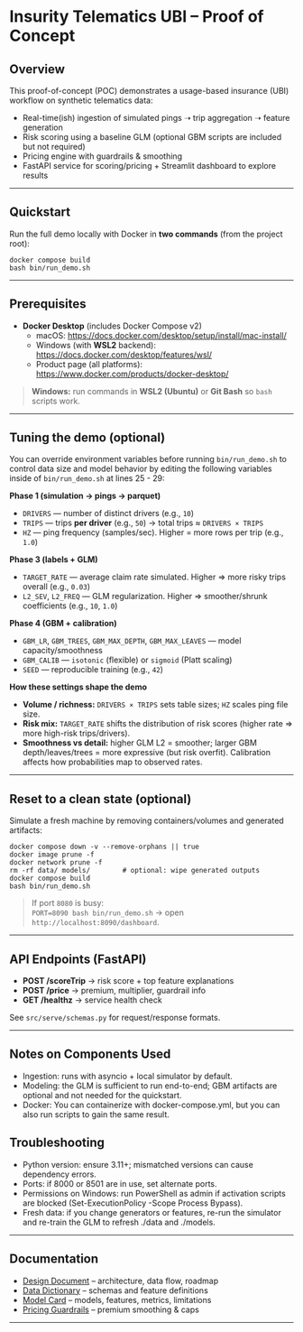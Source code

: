 # Insurity Telematics UBI – Proof of Concept

## Overview

This proof-of-concept (POC) demonstrates a usage-based insurance (UBI) workflow on synthetic telematics data:

- Real-time(ish) ingestion of simulated pings ➝ trip aggregation ➝ feature generation
- Risk scoring using a baseline GLM (optional GBM scripts are included but not required)
- Pricing engine with guardrails & smoothing
- FastAPI service for scoring/pricing + Streamlit dashboard to explore results

---

## Quickstart

Run the full demo locally with Docker in **two commands** (from the project root):

    docker compose build
    bash bin/run_demo.sh

---

## Prerequisites

- **Docker Desktop** (includes Docker Compose v2)
  - macOS: https://docs.docker.com/desktop/setup/install/mac-install/
  - Windows (with **WSL2** backend): https://docs.docker.com/desktop/features/wsl/
  - Product page (all platforms): https://www.docker.com/products/docker-desktop/

> **Windows:** run commands in **WSL2 (Ubuntu)** or **Git Bash** so `bash` scripts work.

---

## Tuning the demo (optional)

You can override environment variables before running `bin/run_demo.sh` to control data size and model behavior by editing the following variables inside of `bin/run_demo.sh` at lines 25 - 29:

**Phase 1 (simulation → pings → parquet)**

- `DRIVERS` — number of distinct drivers (e.g., `10`)
- `TRIPS` — trips **per driver** (e.g., `50`) → total trips ≈ `DRIVERS × TRIPS`
- `HZ` — ping frequency (samples/sec). Higher = more rows per trip (e.g., `1.0`)

**Phase 3 (labels + GLM)**

- `TARGET_RATE` — average claim rate simulated. Higher ⇒ more risky trips overall (e.g., `0.03`)
- `L2_SEV`, `L2_FREQ` — GLM regularization. Higher ⇒ smoother/shrunk coefficients (e.g., `10`, `1.0`)

**Phase 4 (GBM + calibration)**

- `GBM_LR`, `GBM_TREES`, `GBM_MAX_DEPTH`, `GBM_MAX_LEAVES` — model capacity/smoothness
- `GBM_CALIB` — `isotonic` (flexible) or `sigmoid` (Platt scaling)
- `SEED` — reproducible training (e.g., `42`)

**How these settings shape the demo**

- **Volume / richness:** `DRIVERS × TRIPS` sets table sizes; `HZ` scales ping file size.
- **Risk mix:** `TARGET_RATE` shifts the distribution of risk scores (higher rate ⇒ more high-risk trips/drivers).
- **Smoothness vs detail:** higher GLM L2 = smoother; larger GBM depth/leaves/trees = more expressive (but risk overfit). Calibration affects how probabilities map to observed rates.

---

## Reset to a clean state (optional)

Simulate a fresh machine by removing containers/volumes and generated artifacts:

    docker compose down -v --remove-orphans || true
    docker image prune -f
    docker network prune -f
    rm -rf data/ models/        # optional: wipe generated outputs
    docker compose build
    bash bin/run_demo.sh

> If port `8080` is busy:  
> `PORT=8090 bash bin/run_demo.sh` → open `http://localhost:8090/dashboard`.

---

## API Endpoints (FastAPI)

- **POST /scoreTrip** → risk score + top feature explanations
- **POST /price** → premium, multiplier, guardrail info
- **GET /healthz** → service health check

See `src/serve/schemas.py` for request/response formats.

---

## Notes on Components Used

- Ingestion: runs with asyncio + local simulator by default.
- Modeling: the GLM is sufficient to run end-to-end; GBM artifacts are optional and not needed for the quickstart.
- Docker: You can containerize with docker-compose.yml, but you can also run scripts to gain the same result.

## Troubleshooting

- Python version: ensure 3.11+; mismatched versions can cause dependency errors.
- Ports: if 8000 or 8501 are in use, set alternate ports.
- Permissions on Windows: run PowerShell as admin if activation scripts are blocked (Set-ExecutionPolicy -Scope Process Bypass).
- Fresh data: if you change generators or features, re-run the simulator and re-train the GLM to refresh ./data and ./models.

---

## Documentation

- [Design Document](./docs/design_doc.md) – architecture, data flow, roadmap
- [Data Dictionary](./docs/data_dictionary.md) – schemas and feature definitions
- [Model Card](./docs/model_card.md) – models, features, metrics, limitations
- [Pricing Guardrails](./docs/pricing_guardrails.md) – premium smoothing & caps

---
